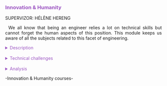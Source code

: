 <h3 style="color: #9c56c2">Innovation & Humanity</h3>

SUPERVIZOR: HÉLÈNE HERENG

<p style="text-indent: 2%; text-align: justify;">
    We all know that being an engineer relies a lot on technical skills but cannot forget the human aspects of this position. This module keeps us aware of all the subjects related to this facet of engineering.
</p>

<details>
    <summary style="color: #9c56c2">Description</summary>
    <p style="text-indent: 2%; margin-left: 2%; text-align: justify;">
        This module gathers six classes that focus on human skills. We had a Team Management class that gave us the perspective of a team manager. We also studied Creativity, Innovation and Social Psychology. In addition, we had the continuation of the Individualized Professional Development course with a mockup job interview. Finally, we cannot forget the Sport part. The variety of the classes makes so that some of the skills learned are directly linked to managing a project as an engineer, but other apply to humans in general and how to live as a citizen in our society. You can find a quick summary of the courses in the table below. The next subsection will focus on the most relevant experiences in more detail.
    </p>
    <table style="border-collapse: collapse; border: 1px #9c56c2 solid; text-align: center; margin-left: 2%;">
    <tr style="border: 1px #9c56c2 solid; background-color: #9c56c2; color: #282c34; font-weight: bold;text-align: center; padding: 10px;">
       <th style="border: 1px #9c56c2 solid;">Class name</th>
       <th style="border: 1px #9c56c2 solid;">Context & Mission</th>
    </tr>
    <tr>
       <td style="border: 1px #9c56c2 solid; font-weight: bold;">Innovation</td>
       <td style="border: 1px #9c56c2 solid;">Series of lectures linked with our innovative project where we will discuss innovation , risk management, social acceptability and other concepts. We will also present our project in a more client-oriented way and adjust our strategy with the concepts we learned.</td>
    </tr>
    <tr>
       <td style="border: 1px #9c56c2 solid; font-weight: bold;">Creativity methods (TRIZ)</td>
       <td style="border: 1px #9c56c2 solid;">Mix of lectures and tutorials about the TRIZ creativity method, with an application to a concrete case by group.</td>
    </tr>
    <tr>
       <td style="border: 1px #9c56c2 solid; font-weight: bold;">Social psychology</td>
       <td style="border: 1px #9c56c2 solid;">Unorthodox classes mixing classical lectures, presentations by students, movie analysis, all of that linking to main social psychology thesis like manipulation, social influence or psychosocial risks at work.</td>
    </tr>
    <tr>
       <td style="border: 1px #9c56c2 solid; font-weight: bold;">Team management</td>
       <td style="border: 1px #9c56c2 solid;">Lectures about the main points of team management: conflict management, performance review, motivation, ...</td>
    </tr>
    <tr>
       <td style="border: 1px #9c56c2 solid; font-weight: bold;">Sports</td>
       <td style="border: 1px #9c56c2 solid;">Three-day internship taking place in the Pyrenees mountains. Practice of high-mountain sports like rock-climbing, mountain bike and hiking.</td>
    </tr>
    <tr>
       <td style="border: 1px #9c56c2 solid; font-weight: bold;">Individual Professional Development</td>
       <td style="border: 1px #9c56c2 solid;">Three interactive classes where different subjects are studied. How to behave in a job interview, what to expect when beginning a career in the industry, salary questions. These were followed by a formal job interview situation with professional HR experts coming to act as interviewers of a fake job.</td>
    </tr>
    </table>
    <br>
    <details style="text-indent: 10%;">
        <summary style="color: #9c56c2">Social psychology, intercultural relationships</summary>
        <p style="text-indent: 10%; margin-left: 10%; text-align: justify;">
            This class was one of the most original one. The professor used a different teaching method. We debated a lot on different subjects, and we learned the core concepts through presentations by the students. We also spent an entire 3-hour class watching the movie Twelve Angry Men, and then analyzing it. It is about a jury of men discussing if they should vote guilty or not guilty during a trial. This movie represents almost all the themes of social psychology like manipulation, social influence or even prejudice.
        </p>
        <p style="text-indent: 10%; margin-left: 10%; text-align: justify;">
            The main work was a presentation on one of the seven themes of social psychology in groups of two. These presentations were the only theoretical material we had during the class, so we had to include all the key elements while also presenting something fun and interesting. I decided to present the subject of Intercultural Relationships with a Kahoot in the end to present some fun facts. You can find the presentation in the following link:
            <a href="https://github.com/ALievre/5ISS_Portfolio/blob/main/public/files/sociability_slides.pdf">Intercultural Relationships Presentation</a>
        </p>
    </details>
    <br>
    <details style="text-indent: 10%;">
        <summary style="color: #9c56c2">Creativity methods (TRIZ)</summary>
        <p style="text-indent: 10%; margin-left: 10%; text-align: justify;">
            This class also used new teaching methods. It was composed of four tutorials, each of them beginning by a small lecture followed by work on the theme of the lecture. We had to choose an object and try to innovate it by following the TRIZ creativity method. With my team partner, we chose to study the chair. You can find our report in the link below:
            <a href="https://github.com/ALievre/5ISS_Portfolio/blob/main/public/files/creativite_report.pdf">Creativity Report</a>
        </p>
    </details>
    <br>
    <details style="text-indent: 10%;">
        <summary style="color: #9c56c2">Polling the students about their sport training course</summary>
        <p style="text-indent: 10%; margin-left: 10%; text-align: justify;">
            Instead of doing the sport internship because of medical issue, I had to write a report about the remarks the general opinions of the participants. I created a poll to ask the students questions about their expectations, their integration to the group, the progress of the internship, their global feelings and the possible improvements. You can find the report in the following link:
            <a href="https://github.com/ALievre/5ISS_Portfolio/blob/main/public/files/appn_report.pdf">APPN Report</a>
        </p>
    </details>
</details>
<br>
<details>
    <summary style="color: #9c56c2">Technical challenges</summary>
     <br>
    <details style="text-indent: 2%;">
        <summary style="color: #9c56c2">Innovation</summary>
        <p style="text-indent: 2%; margin-left: 2%; text-align: justify;">
            The Innovation class started with a few theoretical lectures, talking about the main concepts of innovation, project management and teamwork. The real challenge started after these, when the class started to get really close with our main project. What we had to do was to rethink our project development and strategy taking into accounts the elements we had seen. When tasked with a project, most of us jump directly to a technical solution, without paying much attention to market, user acceptability or ethics constraints. We were encouraged and took time to write reports about specific issues from the class, and in the end, we had to present the takeaways from these with our project. We did a project presentation including the advancement at the beginning of December, risk assessment issues, our time management methods and social acceptability analysis. You can watch the slides of our presentation by clicking the link below:
            <a href="https://github.com/ALievre/5ISS_Portfolio/blob/main/public/files/innovation_slides.pdf">Innovation Presentation</a>
        </p>
    </details>
    <br>
    <details style="text-indent: 2%;">
        <summary style="color: #9c56c2">Creativity methods (TRIZ)</summary>
        <p style="text-indent: 2%; margin-left: 2%; text-align: justify;">
            This class consisted in tutorials where we learn the concepts of the TRIZ method, and then we apply them to a study object of our choice. However, since it is a complex method, applying it correctly was not easy. The object I chose to study is the chair. We were asked to select a simple object, because using TRIZ on a complex object is really complicated. First, we conducted spatial and temporal analysis of the object. Then, we applied it to use the TRIZ resolution matrix.
        </p>
        <p style="text-indent: 2%; margin-left: 2%; text-align: justify;">
            Applying the method gave us leads that we could apply to find concrete idea on how to improve the chair. In the end, the solution we proposed was to have a levitating chair, so the chair can be moved on every surface while staying as light as possible.
        </p>
    </details>
    <br>
    <details style="text-indent: 2%;">
        <summary style="color: #9c56c2">Social psychology</summary>
        <p style="text-indent: 2%; margin-left: 2%; text-align: justify;">
            The main challenge of this class was to prepare the presentation about Intercultural Relationships. We had to make the presentation fun, so it took a little time to find original ways of presentation. We settled for a Kahoot to introduce some fun intercultural facts. 
        </p>
    </details>
    <br>
    <details style="text-indent: 2%;">
        <summary style="color: #9c56c2">Team Management</summary>
        <p style="text-indent: 2%; margin-left: 2%; text-align: justify;">
            This class was composed of classical lectures about team management. The evaluation method was a case-study. That was the main challenge of this course. We had to shift our way of thinking regarding a team project because we had the perspective of a manager. This case-study asked us to deal with conflict, to motivate a team and to ensure good productivity and performance. Studying the theoretical notions is important but applying them to real-life examples helped me a lot to get comfortable with them.
        </p>
    </details>
    <br>
    <details style="text-indent: 2%;">
        <summary style="color: #9c56c2">Individual Professional Development</summary>
        <p style="text-indent: 2%; margin-left: 2%; text-align: justify;">
            This class was not new to me since I took it since the first year at INSA Toulouse. Over the years, the teaching methods varied quite a lot. This year, the challenge was to be prepared for job interviews since we were looking for our end-of-studies internship. To do that, mockup interviews were organized. I did mine with a Human Resources manager at Celad. I was interviewed for a real job offer, posted by another company. It lasted 30 minutes and overall, I was quite happy with my performance. My interviewer gave me a lot of critical feedback, and it helped me to be more prepared for the actual job interviews I had later during the semester.
        </p>
    </details>
</details>
<br>
<details>
    <summary style="color: #9c56c2">Analysis</summary>
    <p>
        You can find explications on how to read the skills matrix by clicking on the table icon in the left bar.
    </p>
    <br>
    <details style="text-indent: 2%;">
        <summary style="color: #9c56c2">Self-evaluation with the skills matrix</summary>
        <p style="text-indent: 2%; margin-left: 2%; text-align: justify;">
            I think that it is harder to specify the skills acquired in non-technical classes. 
        </p>
        <br>
        <table style="border-collapse: collapse; border: 1px #9c56c2 solid; text-align: center; margin-left: 2%;">
    <tr style="border: 1px #9c56c2 solid; background-color: #9c56c2; color: #282c34; font-weight: bold;text-align: center; padding: 10px;">
       <th style="border: 1px #9c56c2 solid;">Skill</th>
       <th style="border: 1px #9c56c2 solid;">Required level</th>
       <th style="border: 1px #9c56c2 solid;">Self-evaluation</th>
       <th style="border: 1px #9c56c2 solid;">Learning mode</th>
    </tr>
    <tr>
       <td style="border: 1px #9c56c2 solid; background-color: #abb2bf; color: #282c34" colspan="4">Manage an innovative project</td>
    </tr>
    <tr>
       <td style="border: 1px #9c56c2 solid;">Solve a problem in a creative way</td>
       <td style="border: 1px #9c56c2 solid;">4</td>
       <td style="border: 1px #9c56c2 solid;">4</td>
       <td style="border: 1px #9c56c2 solid;">IT + ST + PP</td>
    </tr>
    <tr>
       <td style="border: 1px #9c56c2 solid;">Develop the first stage of innovation</td>
       <td style="border: 1px #9c56c2 solid;">4</td>
       <td style="border: 1px #9c56c2 solid;">4</td>
       <td style="border: 1px #9c56c2 solid;">IT</td>
    </tr>
    <tr>
       <td style="border: 1px #9c56c2 solid;">Understand production, validation, distribution, acceptability, and aftermath of innovation</td>
       <td style="border: 1px #9c56c2 solid;">4</td>
       <td style="border: 1px #9c56c2 solid;">4</td>
       <td style="border: 1px #9c56c2 solid;">IT</td>
    </tr>
    <tr>
       <td style="border: 1px #9c56c2 solid;">Structure and lead an innovative project</td>
       <td style="border: 1px #9c56c2 solid;">4</td>
       <td style="border: 1px #9c56c2 solid;">4</td>
       <td style="border: 1px #9c56c2 solid;">IT + PE + ST</td>
    </tr>
    </table>
    <p style="text-indent: 2%; margin-left: 2%; text-align: justify;">
        For the Manage an Innovative project skillset, I think that I obtained these skills thanks to all the projects I was part of during my entire education at INSA Toulouse. They helped me to try to innovate in each of them and taught me how to solve a problem. Having a leading position in some of them was also a benefit to learn these skills.
    </p>
    <br>
    <table style="border-collapse: collapse; border: 1px #9c56c2 solid; text-align: center; margin-left: 2%;">
    <tr style="border: 1px #9c56c2 solid; background-color: #9c56c2; color: #282c34; font-weight: bold;text-align: center; padding: 10px;">
       <th style="border: 1px #9c56c2 solid;">Skill</th>
       <th style="border: 1px #9c56c2 solid;">Required level</th>
       <th style="border: 1px #9c56c2 solid;">Self-evaluation</th>
       <th style="border: 1px #9c56c2 solid;">Learning mode</th>
    </tr>
    <tr>
       <td style="border: 1px #9c56c2 solid; background-color: #abb2bf; color: #282c34" colspan="4">Learn teamwork</td>
    </tr>
    <tr>
       <td style="border: 1px #9c56c2 solid;">Multi-disciplinary students work as a team</td>
       <td style="border: 1px #9c56c2 solid;">4</td>
       <td style="border: 1px #9c56c2 solid;">4</td>
       <td style="border: 1px #9c56c2 solid;">IT + ST</td>
    </tr>
    </table>
    <p style="text-indent: 2%; margin-left: 2%; text-align: justify;">
        For the Learning teamwork skill, I can say probably the same. All the projects, and more importantly those of this year, working with students from different backgrounds, contributed to acquire the skill.
    </p>
   <br>
    <table style="border-collapse: collapse; border: 1px #9c56c2 solid; text-align: center; margin-left: 2%;">
    <tr style="border: 1px #9c56c2 solid; background-color: #9c56c2; color: #282c34; font-weight: bold;text-align: center; padding: 10px;">
       <th style="border: 1px #9c56c2 solid;">Skill</th>
       <th style="border: 1px #9c56c2 solid;">Required level</th>
       <th style="border: 1px #9c56c2 solid;">Self-evaluation</th>
       <th style="border: 1px #9c56c2 solid;">Learning mode</th>
    </tr>
    <tr>
       <td style="border: 1px #9c56c2 solid; background-color: #abb2bf; color: #282c34" colspan="4">Be convincing: present and defend an idea</td>
    </tr>
    <tr>
       <td style="border: 1px #9c56c2 solid;">Express and exchange hypotheses</td>
       <td style="border: 1px #9c56c2 solid;">4</td>
       <td style="border: 1px #9c56c2 solid;">4</td>
       <td style="border: 1px #9c56c2 solid;">IT + ST</td>
    </tr>
    <tr>
       <td style="border: 1px #9c56c2 solid;">Suggest a strategy to solve the problem identified</td>
       <td style="border: 1px #9c56c2 solid;">4</td>
       <td style="border: 1px #9c56c2 solid;">4</td>
       <td style="border: 1px #9c56c2 solid;">IT + ST</td>
    </tr>
    <tr>
       <td style="border: 1px #9c56c2 solid;">Suggest a model</td>
       <td style="border: 1px #9c56c2 solid;">4</td>
       <td style="border: 1px #9c56c2 solid;">4</td>
       <td style="border: 1px #9c56c2 solid;">IT + PE</td>
    </tr>
    <tr>
       <td style="border: 1px #9c56c2 solid;">Choose, design and/or justify a protocol or an experimental prototype</td>
       <td style="border: 1px #9c56c2 solid;">4</td>
       <td style="border: 1px #9c56c2 solid;">4</td>
       <td style="border: 1px #9c56c2 solid;">IT</td>
    </tr>
    </table>
    <p style="text-indent: 2%; margin-left: 2%; text-align: justify;">
        For the Be convincing skillset, they were all acquired thanks to all the oral presentations we made this semester but also during all the years at INSA Toulouse. I often thought that there were too much of them, but I can see the results anyway. It gave me much more confidence in presenting my projects and ideas to a public.
    </p>
    </details>
    <br>
    <details style="text-indent: 2%;">
        <summary style="color: #9c56c2">General review and feedback on the course</summary>
        <p style="text-indent: 2%; margin-left: 2%; text-align: justify;">
            Every year at INSA, we have a Human Science module and I think that this year’s module was one of the best. I learned a lot of skills and knowledge about notions useful not only in an engineering context but also in our everyday life. I just wish I had more of this kind of classes before, classes that teach us notions about what it is like to work in a company like we had in Team Management. This class approaches a lot of concepts like trial period or how to read your payroll. I think that seeing all of that really reassure me about my future. The time scheduling was also very on point with this module.
        </p>
        <p style="text-indent: 2%; margin-left: 2%; text-align: justify;">
            I liked the Creativity class as well because it was something that I have never seen before and the teaching method was truly nice and interesting. Trying to apply the TRIZ method on a simple object was a perfect way for me to understand the principles of this method. 
        </p>
        <p style="text-indent: 2%; margin-left: 2%; text-align: justify;">
            These classes, even if they do not teach us technical skills, are very important for our career but also for our personal growth. They give us the tools to guide ourselves as engineers and as humans. It is even more important at this time as we start a new stage of our life.
        </p>
        <br>
    </details>
</details>

<p>-Innovation & Humanity courses-</p>